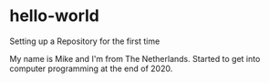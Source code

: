 # hello-world
Setting up a Repository for the first time


My name is Mike and I'm from The Netherlands. 
Started to get into computer programming at the end of 2020.

